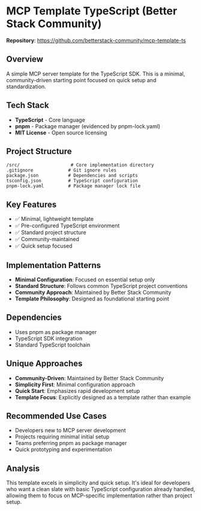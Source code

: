# MCP Template TypeScript (Better Stack Community)

**Repository**: https://github.com/betterstack-community/mcp-template-ts

## Overview
A simple MCP server template for the TypeScript SDK. This is a minimal, community-driven starting point focused on quick setup and standardization.

## Tech Stack
- **TypeScript** - Core language
- **pnpm** - Package manager (evidenced by pnpm-lock.yaml)
- **MIT License** - Open source licensing

## Project Structure
```
/src/                   # Core implementation directory
.gitignore             # Git ignore rules
package.json           # Dependencies and scripts
tsconfig.json          # TypeScript configuration
pnpm-lock.yaml         # Package manager lock file
```

## Key Features
- ✅ Minimal, lightweight template
- ✅ Pre-configured TypeScript environment
- ✅ Standard project structure
- ✅ Community-maintained
- ✅ Quick setup focused

## Implementation Patterns
- **Minimal Configuration**: Focused on essential setup only
- **Standard Structure**: Follows common TypeScript project conventions
- **Community Approach**: Maintained by Better Stack Community
- **Template Philosophy**: Designed as foundational starting point

## Dependencies
- Uses pnpm as package manager
- TypeScript SDK integration
- Standard TypeScript toolchain

## Unique Approaches
- **Community-Driven**: Maintained by Better Stack Community
- **Simplicity First**: Minimal configuration approach
- **Quick Start**: Emphasizes rapid development setup
- **Template Focus**: Explicitly designed as a template rather than example

## Recommended Use Cases
- Developers new to MCP server development
- Projects requiring minimal initial setup
- Teams preferring pnpm as package manager
- Quick prototyping and experimentation

## Analysis
This template excels in simplicity and quick setup. It's ideal for developers who want a clean slate with basic TypeScript configuration already handled, allowing them to focus on MCP-specific implementation rather than project setup.